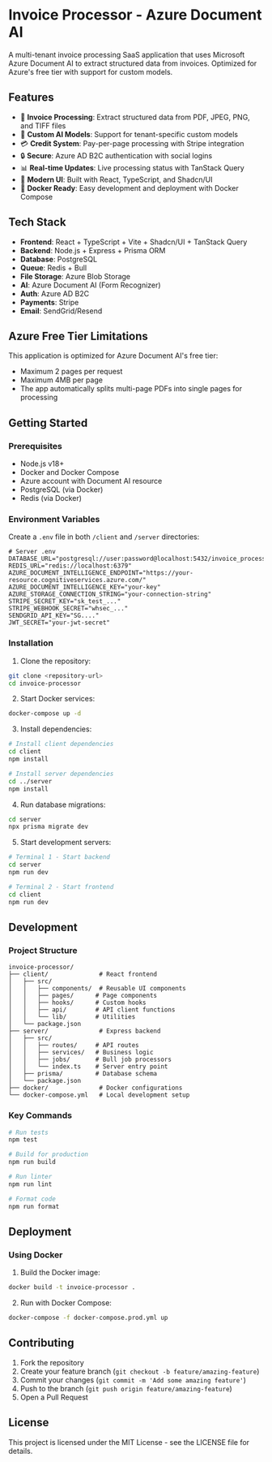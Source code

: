 # Invoice Processor - Azure Document AI

A multi-tenant invoice processing SaaS application that uses Microsoft Azure Document AI to extract structured data from invoices. Optimized for Azure's free tier with support for custom models.

## Features

- 📄 **Invoice Processing**: Extract structured data from PDF, JPEG, PNG, and TIFF files
- 🤖 **Custom AI Models**: Support for tenant-specific custom models
- 💳 **Credit System**: Pay-per-page processing with Stripe integration
- 🔒 **Secure**: Azure AD B2C authentication with social logins
- 📊 **Real-time Updates**: Live processing status with TanStack Query
- 🎨 **Modern UI**: Built with React, TypeScript, and Shadcn/UI
- 🐳 **Docker Ready**: Easy development and deployment with Docker Compose

## Tech Stack

- **Frontend**: React + TypeScript + Vite + Shadcn/UI + TanStack Query
- **Backend**: Node.js + Express + Prisma ORM
- **Database**: PostgreSQL
- **Queue**: Redis + Bull
- **File Storage**: Azure Blob Storage
- **AI**: Azure Document AI (Form Recognizer)
- **Auth**: Azure AD B2C
- **Payments**: Stripe
- **Email**: SendGrid/Resend

## Azure Free Tier Limitations

This application is optimized for Azure Document AI's free tier:
- Maximum 2 pages per request
- Maximum 4MB per page
- The app automatically splits multi-page PDFs into single pages for processing

## Getting Started

### Prerequisites

- Node.js v18+
- Docker and Docker Compose
- Azure account with Document AI resource
- PostgreSQL (via Docker)
- Redis (via Docker)

### Environment Variables

Create a `.env` file in both `/client` and `/server` directories:

```env
# Server .env
DATABASE_URL="postgresql://user:password@localhost:5432/invoice_processor"
REDIS_URL="redis://localhost:6379"
AZURE_DOCUMENT_INTELLIGENCE_ENDPOINT="https://your-resource.cognitiveservices.azure.com/"
AZURE_DOCUMENT_INTELLIGENCE_KEY="your-key"
AZURE_STORAGE_CONNECTION_STRING="your-connection-string"
STRIPE_SECRET_KEY="sk_test_..."
STRIPE_WEBHOOK_SECRET="whsec_..."
SENDGRID_API_KEY="SG...."
JWT_SECRET="your-jwt-secret"
```

### Installation

1. Clone the repository:
```bash
git clone <repository-url>
cd invoice-processor
```

2. Start Docker services:
```bash
docker-compose up -d
```

3. Install dependencies:
```bash
# Install client dependencies
cd client
npm install

# Install server dependencies
cd ../server
npm install
```

4. Run database migrations:
```bash
cd server
npx prisma migrate dev
```

5. Start development servers:
```bash
# Terminal 1 - Start backend
cd server
npm run dev

# Terminal 2 - Start frontend
cd client
npm run dev
```

## Development

### Project Structure

```
invoice-processor/
├── client/              # React frontend
│   ├── src/
│   │   ├── components/  # Reusable UI components
│   │   ├── pages/      # Page components
│   │   ├── hooks/      # Custom hooks
│   │   ├── api/        # API client functions
│   │   └── lib/        # Utilities
│   └── package.json
├── server/              # Express backend
│   ├── src/
│   │   ├── routes/     # API routes
│   │   ├── services/   # Business logic
│   │   ├── jobs/       # Bull job processors
│   │   └── index.ts    # Server entry point
│   ├── prisma/         # Database schema
│   └── package.json
├── docker/              # Docker configurations
└── docker-compose.yml   # Local development setup
```

### Key Commands

```bash
# Run tests
npm test

# Build for production
npm run build

# Run linter
npm run lint

# Format code
npm run format
```

## Deployment

### Using Docker

1. Build the Docker image:
```bash
docker build -t invoice-processor .
```

2. Run with Docker Compose:
```bash
docker-compose -f docker-compose.prod.yml up
```

## Contributing

1. Fork the repository
2. Create your feature branch (`git checkout -b feature/amazing-feature`)
3. Commit your changes (`git commit -m 'Add some amazing feature'`)
4. Push to the branch (`git push origin feature/amazing-feature`)
5. Open a Pull Request

## License

This project is licensed under the MIT License - see the LICENSE file for details.